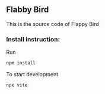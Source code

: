 ## Flabby Bird

This is the source code of Flappy Bird


### Install instruction:

Run
```sh
npm install
```

To start development

```sh
npx vite
```

